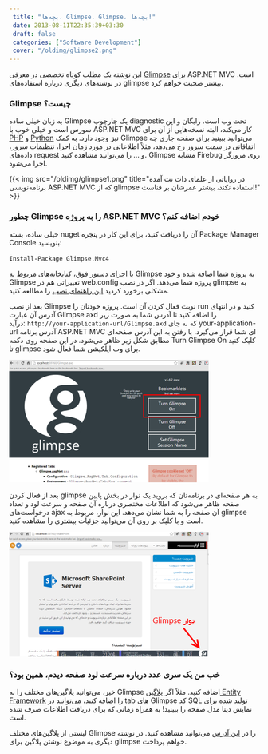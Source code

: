 ```yaml
---
 title: "بچه‌ها، Glimpse. Glimpse، بچه‌ها!" 
 date: 2013-08-11T22:35:39+03:30
 draft: false 
 categories: ["Software Development"]
 cover: "/oldimg/glimpse2.png"
---
```




این نوشته یک مطلب کوتاه تخصصی در معرفی [Glimpse](http://getglimpse.com/) برای ASP.NET MVC است. در نوشته‌های دیگری درباره استفاده‌های glimpse بیشتر صحبت خواهم کرد.



### Glimpse چیست؟



به زبان خیلی ساده Glimpse یک چارچوب diagnostic‌ تحت وب است. رایگان و اپن سورس است و خیلی خوب با ASP.NET MVC کار می‌کند، البته نسخه‌هایی از آن برای [PHP](https://github.com/Glimpse/Glimpse.PHP) و [Python](https://github.com/Glimpse/Glimpse.WSGI) نیز وجود دارد. به کمک Glimpse می‌توانید ببینید برای صفحه جاری چه اتفاقاتی در سمت سرور رخ می‌دهد، مثلاً اطلاعاتی در مورد زمان اجرا، تنظیمات سرور، داده‌های request و ... را می‌توانید مشاهده کنید. Glimpse مشابه Firebug روی مرورگر اجرا می‌شود.


{{< img src="/oldimg/glimpse1.png" title="در روایاتی از علمای دات نت آمده برنامه‌نویسی ASP.NET MVC که از glimpse استفاده نکند، بیشتر عمرشان بر فناست!" >}}










### چطور Glimpse را به پروژه ASP.NET MVC خودم اضافه کنم؟



خیلی ساده، بسته nuget آن را دریافت کنید، برای این کار در پنجره Package Manager Console بنویسید:


`Install-Package Glimpse.Mvc4`



با اجرای دستور فوق، کتابخانه‌های مربوط به Glimpse به پروژه شما اضافه شده و خود Glimpse تغییراتی هم در web.config‌ پروژه شما می‌دهد. اگر در نصب glimpse به مشکلی برخورد کردید [این راهنمای نصب](http://getglimpse.com/Help/Installation) را مطالعه کنید.



بعد از نصب Glimpse‌ نوبت فعال کردن آن است. پروژه خودتان را run کنید و در انتهای آدرس آن عبارت Glimpse.axd را اضافه کنید تا آدرس شما به صورت زیر درآید: `http://your-application-url/Glimpse.axd` که به جای your-application-url آدرس برنامه ASP.NET MVC ای شما قرار می‌گیرد. با رفتن به این آدرس صفحه‌ای مطابق شکل زیر ظاهر می‌شود. در این صفحه روی دکمه Turn Glimpse On کلیک کنید تا glimpse برای وب اپلکیشن شما فعال شود.



![](/oldimg/glimpse2.png)



بعد از فعال کردن glimpse به هر صفحه‌ای در برنامه‌تان که بروید یک نوار در بخش پایین صفحه ظاهر می‌شود که اطلاعات مختصری درباره آن صفحه و سرعت لود و تعداد درخواست‌های ajax آن صفحه را به شما نشان می‌دهد. این نوار، مربوط به glimpse است و با کلیک بر روی آن می‌توانید جزئیات بیشتری را مشاهده کنید.



![](/oldimg/glimpse3.png)



### خب من یک سری عدد درباره سرعت لود صفحه دیدم، همین بود؟



خیر، می‌توانید پلاگین‌های مختلف را به Glimpse اضافه کنید. مثلاً اگر [پلاگین Entity Framework](https://www.nuget.org/packages/Glimpse.EF5/1.3.1) را اضافه کنید، می‌توانید در tab های Glimpse کد SQL تولید شده برای نمایش دیتا مدل صفحه را ببینید! به همراه زمانی که برای دریافت اطلاعات صرف شده است.



لیستی از پلاگین‌های مختلف Glimpse‌ را در [این آدرس](http://getglimpse.com/Packages) می‌توانید مشاهده کنید. در نوشته دیگری به موضوع نوشتن پلاگین برای glimpse خواهم پرداخت.

